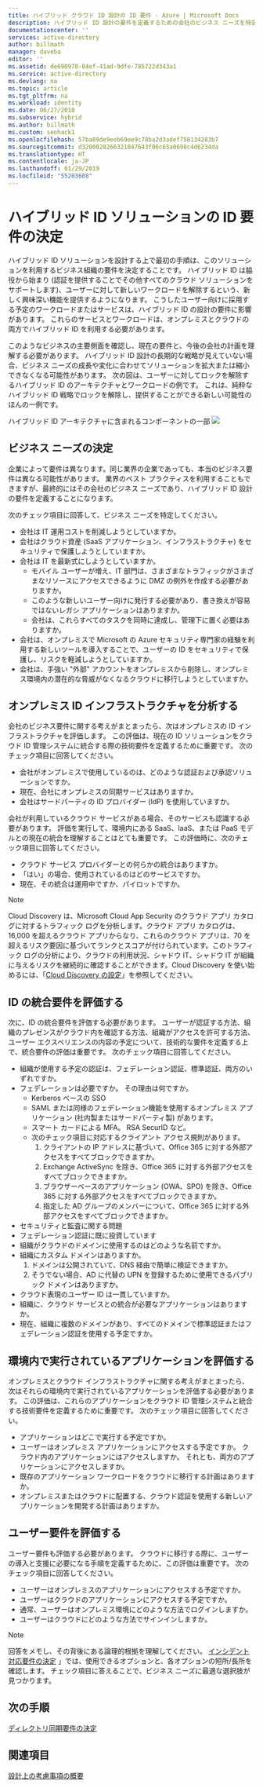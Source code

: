```yaml
---
title: ハイブリッド クラウド ID 設計の ID 要件 - Azure | Microsoft Docs
description: ハイブリッド ID 設計の要件を定義するための会社のビジネス ニーズを特定します。
documentationcenter: ''
services: active-directory
author: billmath
manager: daveba
editor: ''
ms.assetid: de690978-84ef-41ad-9dfe-785722d343a1
ms.service: active-directory
ms.devlang: na
ms.topic: article
ms.tgt_pltfrm: na
ms.workload: identity
ms.date: 06/27/2018
ms.subservice: hybrid
ms.author: billmath
ms.custom: seohack1
ms.openlocfilehash: 57ba89de9eeb69ee9c78ba2d3adef758134283b7
ms.sourcegitcommit: d3200828266321847643f06c65a0698c4d6234da
ms.translationtype: HT
ms.contentlocale: ja-JP
ms.lasthandoff: 01/29/2019
ms.locfileid: "55203608"
---
```

# <a name="determine-identity-requirements-for-your-hybrid-identity-solution"></a>ハイブリッド ID ソリューションの ID 要件の決定
ハイブリッド ID ソリューションを設計する上で最初の手順は、このソリューションを利用するビジネス組織の要件を決定することです。  ハイブリッド ID は脇役から始まり (認証を提供することでその他すべてのクラウド ソリューションをサポートします)、ユーザーに対して新しいワークロードを解除するという、新しく興味深い機能を提供するようになります。  こうしたユーザー向けに採用する予定のワークロードまたはサービスは、ハイブリッド ID の設計の要件に影響があります。  これらのサービスとワークロードは、オンプレミスとクラウドの両方でハイブリッド ID を利用する必要があります。  

このようなビジネスの主要側面を確認し、現在の要件と、今後の会社の計画を理解する必要があります。 ハイブリッド ID 設計の長期的な戦略が見えていない場合、ビジネス ニーズの成長や変化に合わせてソリューションを拡大または縮小できなくなる可能性があります。   次の図は、ユーザーに対してロックを解除するハイブリッド ID のアーキテクチャとワークロードの例です。 これは、純粋なハイブリッド ID 戦略でロックを解除し、提供することができる新しい可能性のほんの一例です。 

ハイブリッド ID アーキテクチャに含まれるコンポーネントの一部 ![](./media/plan-hybrid-identity-design-considerations/hybrid-identity-architechture.png)

## <a name="determine-business-needs"></a>ビジネス ニーズの決定
企業によって要件は異なります。同じ業界の企業であっても、本当のビジネス要件は異なる可能性があります。 業界のベスト プラクティスを利用することもできますが、最終的にはその会社のビジネス ニーズであり、ハイブリッド ID 設計の要件を定義することになります。 

次のチェック項目に回答して、ビジネス ニーズを特定してください。

* 会社は IT 運用コストを削減しようとしていますか。
* 会社はクラウド資産 (SaaS アプリケーション、インフラストラクチャ) をセキュリティで保護しようとしていますか。
* 会社は IT を最新式にしようとしていますか。
  * モバイル ユーザーが増え、IT 部門は、さまざまなトラフィックがさまざまなリソースにアクセスできるように DMZ の例外を作成する必要がありますか。
  * このような新しいユーザー向けに発行する必要があり、書き換えが容易ではないレガシ アプリケーションはありますか。
  * 会社は、これらすべてのタスクを同時に達成し、管理下に置く必要はありますか。
* 会社は、オンプレミスで Microsoft の Azure セキュリティ専門家の経験を利用する新しいツールを導入することで、ユーザーの ID をセキュリティで保護し、リスクを軽減しようとしていますか。
* 会社は、手強い "外部" アカウントをオンプレミスから削除し、オンプレミス環境内の潜在的な脅威がなくなるクラウドに移行しようとしていますか。

## <a name="analyze-on-premises-identity-infrastructure"></a>オンプレミス ID インフラストラクチャを分析する
会社のビジネス要件に関する考えがまとまったら、次はオンプレミスの ID インフラストラクチャを評価します。 この評価は、現在の ID ソリューションをクラウド ID 管理システムに統合する際の技術要件を定義するために重要です。 次のチェック項目に回答してください。

* 会社がオンプレミスで使用しているのは、どのような認証および承認ソリューションですか。 
* 現在、会社にオンプレミスの同期サービスはありますか。
* 会社はサードパーティの ID プロバイダー (IdP) を使用していますか。

会社が利用しているクラウド サービスがある場合、そのサービスも認識する必要があります。 評価を実行して、環境内にある SaaS、IaaS、または PaaS モデルとの現在の統合を理解することはとても重要です。 この評価時に、次のチェック項目に回答してください。

* クラウド サービス プロバイダーとの何らかの統合はありますか。
* 「はい」の場合、使用されているのはどのサービスですか。
* 現在、その統合は運用中ですか、パイロットですか。

> [!NOTE]
> Cloud Discovery は、Microsoft Cloud App Security のクラウド アプリ カタログに対するトラフィック ログを分析します。クラウド アプリ カタログは、16,000 を超えるクラウド アプリからなり、これらのクラウド アプリは、70 を超えるリスク要因に基づいてランクとスコアが付けられています。このトラフィック ログの分析により、クラウドの利用状況、シャドウ IT、シャドウ IT が組織に与えるリスクを継続的に確認することができます。Cloud Discovery を使い始めるには、「[Cloud Discovery の設定](/cloud-app-security/set-up-cloud-discovery)」を参照してください。
> 
> 

## <a name="evaluate-identity-integration-requirements"></a>ID の統合要件を評価する
次に、ID の統合要件を評価する必要があります。 ユーザーが認証する方法、組織のプレゼンスがクラウド内を確認する方法、組織がアクセスを許可する方法、ユーザー エクスペリエンスの内容の予定について、技術的な要件を定義する上で、統合要件の評価は重要です。 次のチェック項目に回答してください。

* 組織が使用する予定の認証は、フェデレーション認証、標準認証、両方のいずれですか。
* フェデレーションは必要ですか。  その理由は何ですか。
  * Kerberos ベースの SSO
  * SAML または同様のフェデレーション機能を使用するオンプレミス アプリケーション (社内製またはサードパーティ製) があります。
  * スマート カードによる MFA。 RSA SecurID など。
  * 次のチェック項目に対応するクライアント アクセス規則があります。
    1. クライアントの IP アドレスに基づいて、Office 365 に対する外部アクセスをすべてブロックできますか。
    2. Exchange ActiveSync を除き、Office 365 に対する外部アクセスをすべてブロックできますか。
    3. ブラウザーベースのアプリケーション (OWA、SPO) を除き、Office 365 に対する外部アクセスをすべてブロックできますか。
    4. 指定した AD グループのメンバーについて、Office 365 に対する外部アクセスをすべてブロックできますか。
* セキュリティと監査に関する問題
* フェデレーション認証に既に投資しています
* 組織がクラウドのドメインに使用するのはどのような名前ですか。
* 組織にカスタム ドメインはありますか。
  1. ドメインは公開されていて、DNS 経由で簡単に検証できますか。
  2. そうでない場合、AD に代替の UPN を登録するために使用できるパブリック ドメインはありますか。
* クラウド表現のユーザー ID は一貫していますか。 
* 組織に、クラウド サービスとの統合が必要なアプリケーションはありますか。
* 現在、組織に複数のドメインがあり、すべてのドメインで標準認証またはフェデレーション認証を使用する予定ですか。

## <a name="evaluate-applications-that-run-in-your-environment"></a>環境内で実行されているアプリケーションを評価する
オンプレミスとクラウド インフラストラクチャに関する考えがまとまったら、次はそれらの環境内で実行されているアプリケーションを評価する必要があります。 この評価は、これらのアプリケーションをクラウド ID 管理システムと統合する技術要件を定義するために重要です。 次のチェック項目に回答してください。

* アプリケーションはどこで実行する予定ですか。
* ユーザーはオンプレミス アプリケーションにアクセスする予定ですか。  クラウド内のアプリケーションにはアクセスしますか。 それとも、両方のアプリケーションにアクセスしますか。
* 既存のアプリケーション ワークロードをクラウドに移行する計画はありますか。
* オンプレミスまたはクラウドに配置する、クラウド認証を使用する新しいアプリケーションを開発する計画はありますか。

## <a name="evaluate-user-requirements"></a>ユーザー要件を評価する
ユーザー要件も評価する必要があります。 クラウドに移行する際に、ユーザーの導入と支援に必要になる手順を定義するために、この評価は重要です。 次のチェック項目に回答してください。

* ユーザーはオンプレミスのアプリケーションにアクセスする予定ですか。
* ユーザーはクラウドのアプリケーションにアクセスする予定ですか。
* 通常、ユーザーはオンプレミス環境にどのような方法でログインしますか。
* ユーザーはクラウドにどのような方法でサインインしますか。

> [!NOTE]
> 回答をメモし、その背後にある論理的根拠を理解してください。 [インシデント対応要件の決定](plan-hybrid-identity-design-considerations-incident-response-requirements.md) 」では、使用できるオプションと、各オプションの短所/長所を確認します。  チェック項目に答えることで、ビジネス ニーズに最適な選択肢が見つかります。
> 
> 

## <a name="next-steps"></a>次の手順
[ディレクトリ同期要件の決定](plan-hybrid-identity-design-considerations-directory-sync-requirements.md)

## <a name="see-also"></a>関連項目
[設計上の考慮事項の概要](plan-hybrid-identity-design-considerations-overview.md)

